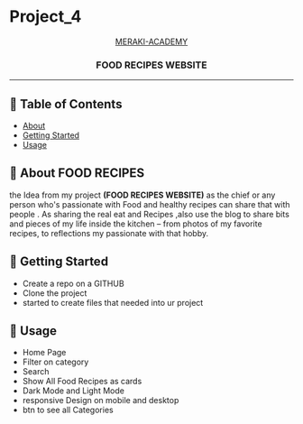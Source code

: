 
# Project_4

<p align="center">
<a href="https://www.meraki-academy.org" target="_blank" rel="noopener noreferrer">
MERAKI-ACADEMY
 </a>
</p>

<h3 align="center">FOOD RECIPES WEBSITE
</h3>

---

## 📝 Table of Contents

- [About](#about)
- [Getting Started](#getting_started)
- [Usage](#usage)

## 🧐 About <a name = "about">FOOD RECIPES </a>

the Idea from my project **(FOOD RECIPES WEBSITE)** as the chief or any person who's passionate with Food and healthy recipes can share that with people . As sharing the real eat and Recipes ,also use the blog to share bits and pieces of my life inside the kitchen – from photos of my favorite recipes, to reflections my passionate with that hobby.

## 🏁 Getting Started <a name = "getting_started"></a>

- Create a repo on a GITHUB
- Clone the project
- started to create files that needed into ur project

## 🎈 Usage <a name="usage"></a>

- Home Page 
- Filter on category 
- Search
- Show All Food Recipes as cards 
- Dark Mode and Light Mode 
- responsive Design on mobile and desktop 
- btn to see all Categories